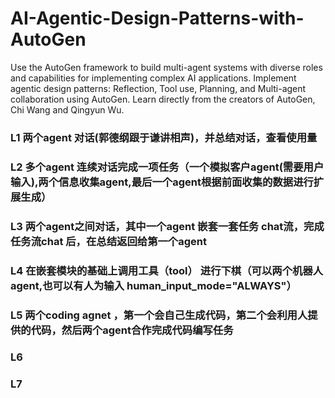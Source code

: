 # AI-Agentic-Design-Patterns-with-AutoGen
Use the AutoGen framework to build multi-agent systems with diverse roles and capabilities for implementing complex AI applications.  Implement agentic design patterns: Reflection, Tool use, Planning, and Multi-agent collaboration using AutoGen.  Learn directly from the creators of AutoGen, Chi Wang and Qingyun Wu.

### L1 两个agent 对话(郭德纲跟于谦讲相声)，并总结对话，查看使用量
### L2 多个agent 连续对话完成一项任务（一个模拟客户agent(需要用户输入),两个信息收集agent,最后一个agent根据前面收集的数据进行扩展生成）
### L3  两个agent之间对话，其中一个agent 嵌套一套任务 chat流，完成任务流chat 后，在总结返回给第一个agent
### L4  在嵌套模块的基础上调用工具（tool） 进行下棋（可以两个机器人agent,也可以有人为输入 human_input_mode="ALWAYS"）
### L5  两个coding agnet ，第一个会自己生成代码，第二个会利用人提供的代码，然后两个agent合作完成代码编写任务
### L6
### L7    
